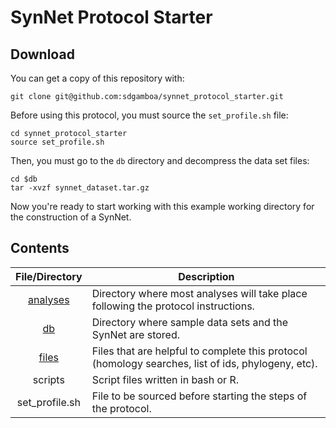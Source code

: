 # SynNet Protocol Starter



## Download

You can get a copy of this repository with:

    git clone git@github.com:sdgamboa/synnet_protocol_starter.git
    
Before using this protocol, you must source the `set_profile.sh` file:

    cd synnet_protocol_starter
    source set_profile.sh

Then, you must go to the `db` directory and decompress the data set files:

    cd $db
    tar -xvzf synnet_dataset.tar.gz

Now you're ready to start working with this example working directory for the 
construction of a SynNet.

## Contents

| File/Directory | Description |
| :------------: | ----------- |
| [analyses](./analyses) | Directory where most analyses will take place following the protocol instructions. |
| [db](./db) | Directory where sample data sets and the SynNet are stored. |
| [files](./files) | Files that are helpful to complete this protocol (homology searches, list of ids, phylogeny, etc). |
| scripts | Script files written in bash or R. |
| set_profile.sh | File to be sourced before starting the steps of the protocol. |

